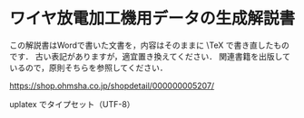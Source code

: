 # ワイヤ放電加工機用データの生成解説書

この解説書はWordで書いた文書を，内容はそのままに \TeX で書き直したものです．
古い表記がありますが，適宜置き換えてください．
関連書籍を出版しているので，原則そちらを参照してください．

<https://shop.ohmsha.co.jp/shopdetail/000000005207/>

uplatex でタイプセット（UTF-8）
